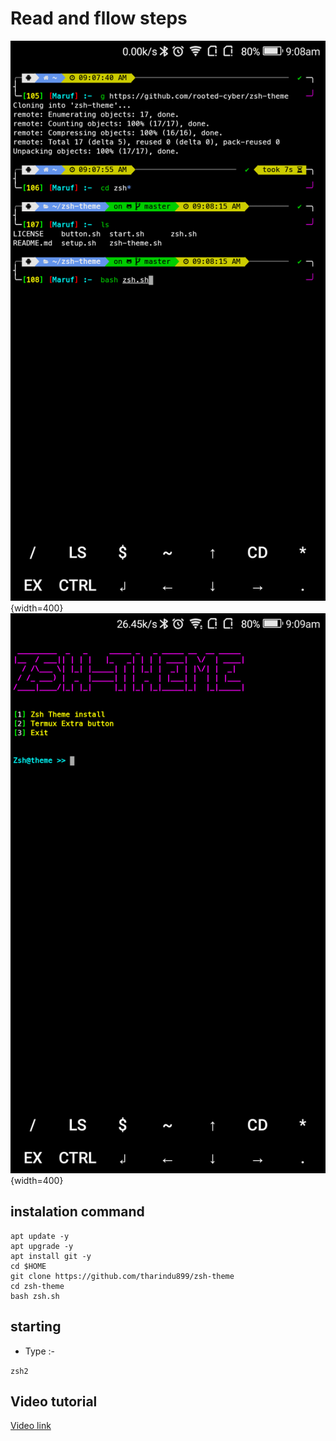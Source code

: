 # Read and fllow steps

![Image 1](https://github.com/rooted-cyber/image-upload/raw/master/zsh1.png){width=400}
![Image 2](https://github.com/rooted-cyber/image-upload/raw/master/zsh2.png){width=400}

## instalation command

```code
apt update -y
apt upgrade -y
apt install git -y
cd $HOME
git clone https://github.com/tharindu899/zsh-theme
cd zsh-theme
bash zsh.sh
```

## starting

- Type :-

 ```zsh2```

## Video tutorial

[Video link](https://youtu.be/2krTPrMHG80)
